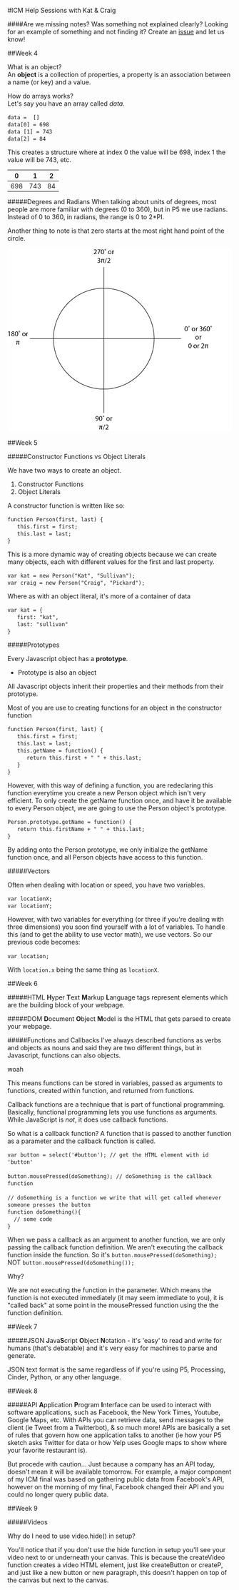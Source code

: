#ICM Help Sessions
with Kat & Craig

####Are we missing notes? Was something not explained clearly? Looking for an example of something and not finding it? Create an [issue](https://github.com/katsully/icm-help-sessions/issues) and let us know!

##Week 4

What is an object?</br>
An **object** is a collection of properties, a property is an association between a name (or key) and a value.

How do arrays works?</br>
Let's say you have an array called *data*.

~~~~
data =  []
data[0] = 698
data [1] = 743
data[2] = 84
~~~~

This creates a structure where at index 0 the value will be 698, index 1 the value will be 743, etc.

| 0 | 1 | 2 |
|---|---|---|
|698|743|84 |

#####Degrees and Radians
When talking about units of degrees, most people are more familiar with degrees (0 to 360), but in P5 we use radians. Instead of 0 to 360, in radians, the range is 0 to 2*PI. </br>

Another thing to note is that zero starts at the most right hand point of the circle.

![Degrees and Radians](icmDrawing.png)

##Week 5

#####Constructor Functions vs Object Literals

We have two ways to create an object.

1. Constructor Functions
2. Object Literals

A constructor function is written like so:

~~~~
function Person(first, last) {
   this.first = first;
   this.last = last;
}
~~~~

This is a more dynamic way of creating objects because we can create many objects, each with different values for the first and last property.

~~~~
var kat = new Person("Kat", "Sullivan");
var craig = new Person("Craig", "Pickard");
~~~~

Where as with an object literal, it's more of a container of data

~~~~
var kat = {
   first: "kat",
   last: "sullivan"
}
~~~~

#####Prototypes

Every Javascript object has a **prototype**.

   * Prototype is also an object

All Javascript objects inherit their properties and their methods from their prototype.

Most of you are use to creating functions for an object in the constructor function

~~~~
function Person(first, last) {
   this.first = first;
   this.last = last;
   this.getName = function() {
      return this.first + " " + this.last;
   }
}
~~~~

However, with this way of defining a function, you are redeclaring this function everytime you create a new Person object which isn't very efficient. To only create the getName function once, and have it be available to every Person object, we are going to use the Person object's prototype.

~~~~
Person.prototype.getName = function() {
   return this.firstName + " " + this.last;
}
~~~~

By adding onto the Person prototype, we only initialize the getName function once, and all Person objects have access to this function.

#####Vectors

Often when dealing with location or speed, you have two variables.

~~~~
var locationX;
var locationY;
~~~~

However, with two variables for everything (or three if you're dealing with three dimensions) you soon find yourself with a lot of variables. To handle this (and to get the ability to use vector math), we use vectors. So our previous code becomes:

`var location;`

With `location.x` being the same thing as `locationX`.


##Week 6

#####HTML
**H**yper **T**ext **M**arkup **L**anguage tags represent elements which are the building block of your webpage. 

#####DOM
**D**ocument **O**bject **M**odel is the HTML that gets parsed to create your webpage. 

#####Functions and Callbacks
I've always described functions as verbs and objects as nouns and said they are two different things, but in Javascript, functions can also objects.

woah

This means functions can be stored in variables, passed as arguments to functions, created within function, and returned from functions.

Callback functions are a technique that is part of functional programming. Basically, functional programming lets you use functions as arguments. While JavaScript is *not*, it does use callback functions.

So what is a callback function?
A function that is passed to another function as a parameter and the callback function is called. 

~~~~
var button = select('#button'); // get the HTML element with id 'button'

button.mousePressed(doSomething); // doSomething is the callback function

// doSomething is a function we write that will get called whenever someone presses the button
function doSomething(){
  // some code
}
~~~~

When we pass a callback as an argument to another function, we are only passing the callback function definition. We aren't executing the callback function inside the function. So it's
`button.mousePressed(doSomething);`</br>
NOT `button.mousePressed(doSomething());` 

Why?

We are not executing the function in the parameter. Which means the function is not executed immediately (it may seem immediate to you), it is "called back" at some point in the mousePressed function using the the function definition.


##Week 7

#####JSON
**J**ava**S**cript **O**bject **N**otation - it's 'easy' to read and write for humans (that's debatable) and it's very easy for machines to parse and generate.

JSON text format is the same regardless of if you're using P5, Processing, Cinder, Python, or any other language.

 

##Week 8

#####API
**A**pplication **P**rogram **I**nterface can be used to interact with software applications, such as Facebook, the New York Times, Youtube, Google Maps, etc. With APIs you can retrieve data, send messages to the client (ie Tweet from a Twitterbot), & so much more! APIs are basically a set of rules that govern how one application talks to another (ie how your P5 sketch asks Twitter for data or how Yelp uses Google maps to show where your favorite restaurant is).  

But procede with caution...
Just because a company has an API today, doesn't mean it will be available tomorrow. For example, a major component of my ICM final was based on gathering public data from Facebook's API, however on the morning of my final, Facebook changed their API and you could no longer query public data. 

##Week 9

#####Videos

Why do I need to use video.hide() in setup?

You'll notice that if you don't use the hide function in setup you'll see your video next to or underneath your canvas. This is because the createVideo function creates a video HTML element, just like createButton or createP, and just like a new button or new paragraph, this doesn't happen on top of the canvas but next to the canvas.